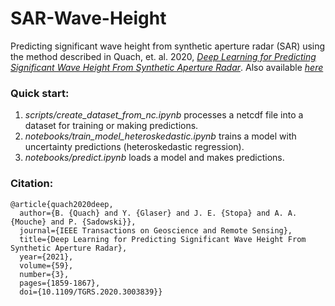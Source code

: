 # SAR-Wave-Height

Predicting significant wave height from synthetic aperture radar (SAR) using the method described in Quach, et. al. 2020, [*Deep Learning for Predicting Significant Wave Height From Synthetic Aperture Radar*](https://ieeexplore.ieee.org/document/9143500). Also available [*here*](https://authors.library.caltech.edu/104562/1/09143500.pdf)

### Quick start:
1. *scripts/create_dataset_from_nc.ipynb* processes a netcdf file into a dataset for training or making predictions.
1. *notebooks/train_model_heteroskedastic.ipynb* trains a model with uncertainty predictions (heteroskedastic regression).
1. *notebooks/predict.ipynb* loads a model and makes predictions.

### Citation:
```
@article{quach2020deep,
  author={B. {Quach} and Y. {Glaser} and J. E. {Stopa} and A. A. {Mouche} and P. {Sadowski}},
  journal={IEEE Transactions on Geoscience and Remote Sensing}, 
  title={Deep Learning for Predicting Significant Wave Height From Synthetic Aperture Radar}, 
  year={2021},
  volume={59},
  number={3},
  pages={1859-1867},
  doi={10.1109/TGRS.2020.3003839}}
```
